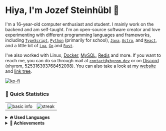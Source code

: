 # Hiya, I'm Jozef Steinhübl 👋

I'm a 16-year-old computer enthusiast and student. I mainly work on the backend and am self-taught. I'm an open-source software creator and love experimenting with different programming languages and frameworks, including [`TypeScript`](https://www.typescriptlang.org/), [`Python`](https://python.org) (primarily for school), [`Java`](http://java.net/), [`Astro`](https://astro.build), and [`React`](https://react.dev), and a little bit of [`Lua`](https://lua.org), [`Go`](https://go.dev) and [`Rust`](https://rust-lang.org).

I've also worked with Linux, [Docker](https://docker.com), [MySQL](https://mysql.com), [Redis](https://redis.io) and more. If you want to reach me, you can do so through mail at [`contact@xhyrom.dev`](mailto:contact@xhyrom.dev) or on [Discord](https://discord.com/users/525316393768452098) (xhyrom, 525316393768452098). You can also take a look at my [website](https://xhyrom.dev) and [link tree](https://links.xhyrom.dev).

[![ko-fi](https://ko-fi.com/img/githubbutton_sm.svg)](https://ko-fi.com/S6S0KA3I5)

### 👀 Quick Statistics

<table>
    <tr>
        <td style="padding=0;width=50%;">
            <img align="center" style="padding=0;" src="https://github-readme-stats.vercel.app/api?username=xhyrom&title_color=FB8C00&text_color=ffffff&bg_color=151515&hide_border=true&hide_title=true&show_icons=true&count_private=true" alt="basic info" />
        </td>
        <td style="padding=0;width=50%;">
            <img align="center" style="padding=0;" src="https://github-readme-streak-stats.herokuapp.com/?user=xhyrom&theme=dark&hide_border=true" alt="streak" />
        </td>
    </tr>
</table>

<details>	
    <summary><b>🔥 Used Languages</b></summary>
    <img src="https://github.com/xhyrom/xHyroM/blob/main/.cache/languages.svg">
</details>

<details>	
    <summary><b>🏅 Achievements</b></summary>
    <img src="https://github.com/xhyrom/xHyroM/blob/main/.cache/achievements.svg">
    <details>
        <summary><b>Detailed</b></summary>
        <img src="https://github.com/xhyrom/xHyroM/blob/main/.cache/achievements_detailed.svg">
    </details>
</details>
